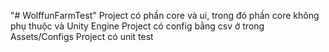 "# WolffunFarmTest" 
Project có phần core và ui, trong đó phần core không phụ thuộc và Unity Engine
Project có config bằng csv ở trong Assets/Configs
Project có unit test
